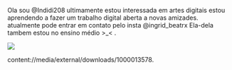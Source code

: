  Ola sou @Indidi208
ultimamente estou interessada em artes digitais
estou aprendendo a fazer um trabalho digital
aberta a novas amizades.
atualmente pode entrar em contato pelo insta @ingrid_beatrx
Ela-dela
tambem estou no ensino médio >_< .

![](https://media1.tenor.com/m/c8QavWXN0yUAAAAC/tusareve-gumball.gif)

content://media/external/downloads/1000013578.
